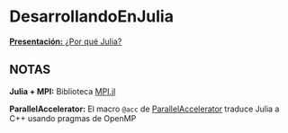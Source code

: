# DesarrollandoEnJulia
[**Presentación:** ¿Por qué Julia?](http://nbviewer.jupyter.org/github/diegozea/DesarrollandoEnJulia/blob/617bd1bf6481450222dcf919004dd266a2dfcc36/notebooks/Desarrollo%20de%20paquetes%20en%20el%20lenguaje%20Julia.ipynb)

## NOTAS

**Julia + MPI:** Biblioteca [MPI.jl](https://github.com/JuliaParallel/MPI.jl)  

**ParallelAccelerator:** El macro `@acc` de [ParallelAccelerator](https://github.com/IntelLabs/ParallelAccelerator.jl) traduce Julia a C++ usando pragmas de OpenMP

